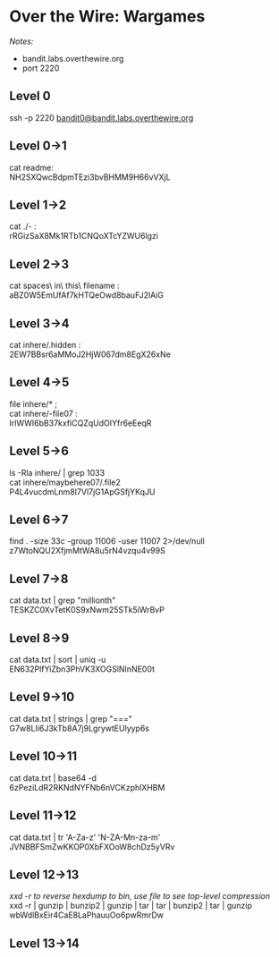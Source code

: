 # Over the Wire: Wargames

*Notes:*
- bandit.labs.overthewire.org
- port 2220

## Level 0
ssh -p 2220 bandit0@bandit.labs.overthewire.org  

## Level 0->1

cat readme:  
    NH2SXQwcBdpmTEzi3bvBHMM9H66vVXjL  

## Level 1->2

cat ./- :  
    rRGizSaX8Mk1RTb1CNQoXTcYZWU6lgzi

## Level 2->3

cat spaces\ in\ this\ filename :  
    aBZ0W5EmUfAf7kHTQeOwd8bauFJ2lAiG

## Level 3->4

cat inhere/.hidden :  
    2EW7BBsr6aMMoJ2HjW067dm8EgX26xNe

## Level 4->5

file inhere/* ;  
cat inhere/-file07 :  
    lrIWWI6bB37kxfiCQZqUdOIYfr6eEeqR


## Level 5->6

ls -Rla inhere/ | grep 1033  
cat inhere/maybehere07/.file2  
    P4L4vucdmLnm8I7Vl7jG1ApGSfjYKqJU


## Level 6->7

find . -size 33c -group 11006 -user 11007 2>/dev/null  
    z7WtoNQU2XfjmMtWA8u5rN4vzqu4v99S

## Level 7->8

cat data.txt | grep "millionth"  
    TESKZC0XvTetK0S9xNwm25STk5iWrBvP

## Level 8->9

cat data.txt | sort | uniq -u  
    EN632PlfYiZbn3PhVK3XOGSlNInNE00t

## Level 9->10

cat data.txt | strings | grep "==="  
    G7w8LIi6J3kTb8A7j9LgrywtEUlyyp6s

## Level 10->11

cat data.txt  | base64 -d  
    6zPeziLdR2RKNdNYFNb6nVCKzphlXHBM

## Level 11->12

cat data.txt | tr 'A-Za-z' 'N-ZA-Mn-za-m'  
    JVNBBFSmZwKKOP0XbFXOoW8chDz5yVRv

## Level 12->13

*xxd -r to reverse hexdump to bin, use file to see top-level compression*  
xxd -r | gunzip | bunzip2 | gunzip | tar | tar |  bunzip2 | tar | gunzip  
    wbWdlBxEir4CaE8LaPhauuOo6pwRmrDw

## Level 13->14

